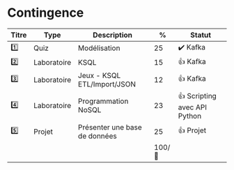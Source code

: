 # Contingence


| Titre   | Type         | Description                                         | % | Statut           |
|---------|--------------|-----------------------------------------------------|---|------------------|
| :one:   | Quiz         | Modélisation                                        | 25|:heavy_check_mark: Kafka        |
| :two:   | Laboratoire  | KSQL                                                | 15|:+1: Kafka        |
| :three: | Laboratoire  | Jeux - KSQL ETL/Import/JSON                         | 12|:+1: Kafka        |
| :four:  | Laboratoire  | Programmation NoSQL                                 | 23|:+1: Scripting avec API Python |
| :five:  | Projet       | Présenter une base de données                       | 25|:+1: Projet |
|    |         |                         | 100/:100:| |
